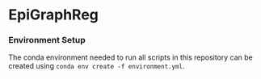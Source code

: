 # EpiGraphReg

### Environment Setup
The conda environment needed to run all scripts in this repository can be created using `conda env create -f environment.yml`.
